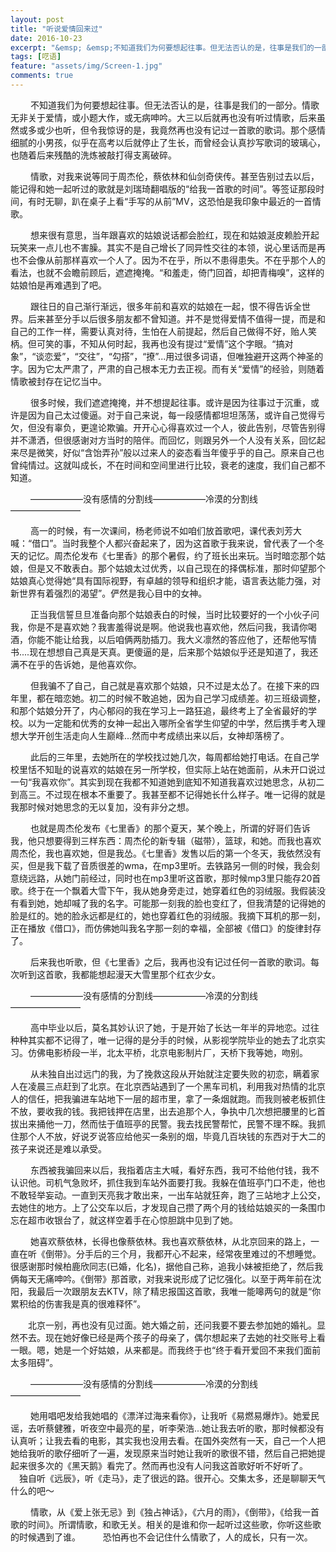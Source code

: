 ```yaml
---
layout: post
title: "听说爱情回来过"
date: 2016-10-23
excerpt: "&emsp; &emsp;不知道我们为何要想起往事。但无法否认的是，往事是我们的一部分。敏敏学妹给我分享了一首歌，一首情歌：毛阿敏的《相思》。很久以前听过这首歌，记得那时候还在读初二。蔡依林唱到：“爱是一种需要，一种缺乏，所以我们都喜欢情歌”。于是有关情歌的往事，历历浮上心头。"
tags: [呓语]
feature: "assets/img/Screen-1.jpg"
comments: true
---
```

&emsp; &emsp;不知道我们为何要想起往事。但无法否认的是，往事是我们的一部分。情歌无非关于爱情，或小题大作，或无病呻吟。大三以后就再也没有听过情歌，后来虽然或多或少也听，但令我惊讶的是，我竟然再也没有记过一首歌的歌词。那个感情细腻的小男孩，似乎在高考以后就停止了生长，而曾经会认真抄写歌词的玻璃心，也随着后来残酷的洗炼被敲打得支离破碎。


&emsp; &emsp;情歌，对我来说等同于周杰伦，蔡依林和仙剑奇侠传。甚至告别过去以后，能记得和她一起听过的歌就是刘瑞琦翻唱版的“给我一首歌的时间”。等签证那段时间，有时无聊，趴在桌子上看“手写的从前”MV，这恐怕是我印象中最近的一首情歌。

&emsp; &emsp;想来很有意思，当年跟喜欢的姑娘说话都会脸红，现在和姑娘涎皮赖脸开起玩笑来一点儿也不害臊。其实不是自己增长了同异性交往的本领，说心里话而是再也不会像从前那样喜欢一个人了。因为不在乎，所以不患得患失。不在乎那个人的看法，也就不会瞻前顾后，遮遮掩掩。“和羞走，倚门回首，却把青梅嗅”，这样的姑娘怕是再难遇到了吧。

&emsp; &emsp;跟往日的自己渐行渐远，很多年前和喜欢的姑娘在一起，恨不得告诉全世界。后来甚至分手以后很多朋友都不曾知道。并不是觉得爱情不值得一提，而是和自己的工作一样，需要认真对待，生怕在人前提起，然后自己做得不好，贻人笑柄。但可笑的事，不知从何时起，我再也没有提过“爱情”这个字眼。“搞对象”，“谈恋爱”，“交往”，“勾搭”，“撩”...用过很多词语，但唯独避开这两个神圣的字。因为它太严肃了，严肃的自己根本无力去正视。而有关“爱情”的经验，则随着情歌被封存在记忆当中。

&emsp; &emsp;很多时候，我们遮遮掩掩，并不想提起往事。或许是因为往事过于沉重，或许是因为自己太过傻逼。对于自己来说，每一段感情都坦坦荡荡，或许自己觉得亏欠，但没有辜负，更遑论欺骗。开开心心得喜欢过一个人，彼此告别，尽管告别得并不潇洒，但很感谢对方当时的陪伴。而回忆，则跟另外一个人没有关系，回忆起来尽是微笑，好似“含饴弄孙”般以过来人的姿态看当年傻乎乎的自己。原来自己也曾纯情过。这就叫成长，不在时间和空间里进行比较，衰老的速度，我们自己都不知道。

&emsp; &emsp;——————没有感情的分割线——————冷漠的分割线————————

&emsp; &emsp;高一的时候，有一次课间，杨老师说不如咱们放首歌吧，课代表刘芳大喊：“借口”。当时我整个人都兴奋起来了，因为这首歌于我来说，曾代表了一个冬天的记忆。周杰伦发布《七里香》的那个暑假，约了班长出来玩。当时暗恋那个姑娘，但是又不敢表白。那个姑娘太过优秀，以自己现在的择偶标准，那时仰望那个姑娘真心觉得她“具有国际视野，有卓越的领导和组织才能，语言表达能力强，对新世界有着强烈的渴望”。俨然是我心目中的女神。

&emsp; &emsp;正当我信誓旦旦准备向那个姑娘表白的时候，当时比较要好的一个小伙子问我，你是不是喜欢她？我害羞得说是啊。他说我也喜欢他，然后问我，我请你喝酒，你能不能让给我，以后咱俩两肋插刀。我大义凛然的答应他了，还帮他写情书....现在想想自己真是天真。更傻逼的是，后来那个姑娘似乎还是知道了，我还满不在乎的告诉她，是他喜欢你。

&emsp; &emsp;但我骗不了自己，自己就是喜欢那个姑娘，只不过是太怂了。在接下来的四年里，都在暗恋她。初二的时候不敢追她，因为自己学习成绩差。初三班级调整，和那个姑娘分开了，内心郁闷的我在学习上一路狂追，最终考上了全省最好的学校。以为一定能和优秀的女神一起出入哪所全省学生仰望的中学，然后携手考入理想大学开创生活走向人生巅峰...然而中考成绩出来以后，女神却落榜了。

&emsp; &emsp;此后的三年里，去她所在的学校找过她几次，每周都给她打电话。在自己学校里恬不知耻的说喜欢的姑娘在另一所学校，但实际上站在她面前，从未开口说过一句“我喜欢你”。其实到现在我都不知道她到底知不知道我喜欢过她思念，从初二到高三。不过现在根本不重要了。我甚至都不记得她长什么样子。唯一记得的就是我那时候对她思念的无以复加，没有非分之想。

&emsp; &emsp;也就是周杰伦发布《七里香》的那个夏天，某个晚上，所谓的好哥们告诉我，他只想要得到三样东西：周杰伦的新专辑（磁带），篮球，和她。而我也喜欢周杰伦，我也喜欢她，但是我怂。《七里香》发售以后的第一个冬天，我依然没有买，但是我下载了音质很差的wma，在mp3里听。去铁路另一侧的时候，我会刻意绕远路，从她门前经过，同时也在mp3里听这首歌，那时候mp3里只能存20首歌。终于在一个飘着大雪下午，我从她身旁走过，她穿着红色的羽绒服。我假装没有看到她，她却喊了我的名字。可能那一刻我的脸也变红了，但我清楚的记得她的脸是红的。她的脸永远都是红的，她也穿着红色的羽绒服。我摘下耳机的那一刻，正在播放《借口》，而仿佛她叫我名字那一刻的幸福，全部被《借口》的旋律封存了。

&emsp; &emsp;后来我也听歌，但《七里香》之后，我再也没有记过任何一首歌的歌词。每次听到这首歌，我都能想起漫天大雪里那个红衣少女。

&emsp; &emsp;——————没有感情的分割线——————冷漠的分割线————————

&emsp; &emsp;高中毕业以后，莫名其妙认识了她，于是开始了长达一年半的异地恋。过往种种其实都不记得了，唯一记得的是分手的时候，从影视学院毕业的她去了北京实习。仿佛电影桥段一半，北太平桥，北京电影制片厂，天桥下我等她，吻别。

&emsp; &emsp;从未独自出过远门的我，为了挽救这段从开始就注定要失败的初恋，瞒着家人在凌晨三点赶到了北京。在北京西站遇到了一个黑车司机，利用我对热情的北京人的信任，把我骗进车站地下一层的超市里，拿了一条烟就跑。而我则被老板抓住不放，要收我的钱。我把钱押在店里，出去追那个人，争执中几次想把腰里的匕首拔出来捅他一刀，然而怯于值班亭的民警。我去找民警帮忙，民警不理不睬。我抓住那个人不放，好说歹说答应给他买一条别的烟，毕竟几百块钱的东西对于大二的孩子来说还是难以承受。

&emsp; &emsp;东西被我骗回来以后，我指着店主大喊，看好东西，我可不给他付钱，我不认识他。司机气急败坏，抓住我到车站外面要打我。我躲在值班亭门口不走，他也不敢轻举妄动。一直到天亮我才敢出来，一出车站就狂奔，跑了三站地才上公交，去她住的地方。上了公交车以后，才发现自己攒了两个月的钱给姑娘买的一条围巾忘在超市收银台了，就这样空着手在心惊胆跳中见到了她。

&emsp; &emsp;她喜欢蔡依林，长得也像蔡依林。我也喜欢蔡依林，从北京回来的路上，一直在听《倒带》。分手后的三个月，我都开心不起来，经常夜里难过的不想睡觉。很感谢那时候柏鹿欣同志(已婚，化名)，据他自己称，追我小妹被拒绝了，然后我俩每天无痛呻吟。《倒带》那首歌，对我来说形成了记忆强化。以至于两年前在沈阳，我最后一次跟朋友去KTV，除了精忠报国这首歌，我唯一能嗥两句的就是“你累积给的伤害我是真的很难释怀”。

&emsp;&emsp;北京一别，再也没有见过面。她大婚之前，还问我要不要去参加她的婚礼。显然不去。现在她好像已经是两个孩子的母亲了，偶尔想起来了去她的社交账号上看一眼。嗯，她是一个好姑娘，从来都是。而我终于也“终于看开爱回不来我们面前太多阻碍”。

&emsp; &emsp;——————没有感情的分割线——————冷漠的分割线————————

&emsp; &emsp;她用唱吧发给我她唱的《漂洋过海来看你》，让我听《易燃易爆炸》。她爱民谣，去听蔡健雅，听夜空中最亮的星，听李荣浩...她让我去听的歌，那时候都没有认真听；让我去看的电影，其实我也没用去看。在国外突然有一天，自己一个人把她给我听的歌仔细听了一遍，发现原来当时她让我听的歌很不错，然后自己把她提起来很多次的《黑天鹅》看完了。然而再也没有人问我这首歌好听不好听了。
&emsp; &emsp;独自听《远辰》，听《走马》，走了很远的路。很开心。交集太多，还是聊聊天气什么的吧～

&emsp; &emsp;情歌，从《爱上张无忌》到《独占神话》，《六月的雨》，《倒带》，《给我一首歌的时间》。所谓情歌，和歌无关。相关的是谁和你一起听过这些歌，你听这些歌的时候遇到了谁。
&emsp; &emsp;恐怕再也不会记住什么情歌了，人的成长，只有一次。

